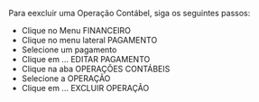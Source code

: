 Para eexcluir uma Operação Contábel, siga os seguintes passos:

* Clique no Menu FINANCEIRO
* Clique no menu lateral PAGAMENTO
* Selecione um pagamento
* Clique em ... EDITAR PAGAMENTO
* Clique na aba OPERAÇÕES CONTÁBEIS
* Selecione a OPERAÇÃO
* Clique em ... EXCLUIR OPERAÇÃO
